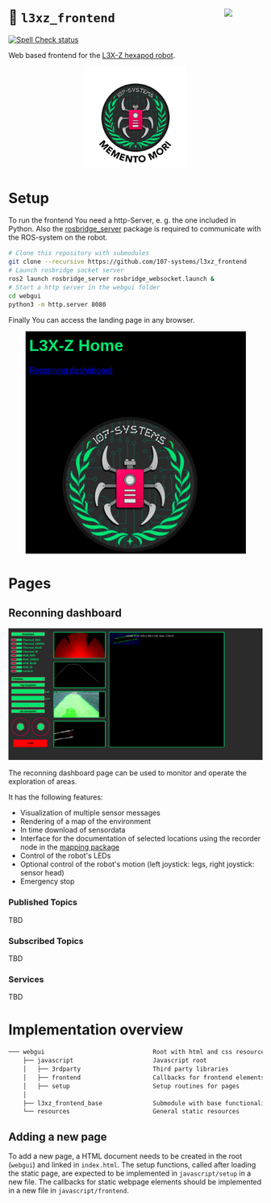 <a href="https://107-systems.org/"><img align="right" src="https://raw.githubusercontent.com/107-systems/.github/main/logo/107-systems.png" width="15%"></a>
:floppy_disk: `l3xz_frontend`
=============================
[![Spell Check status](https://github.com/107-systems/l3xz_frontend/actions/workflows/spell-check.yml/badge.svg)](https://github.com/107-systems/l3xz_frontend/actions/workflows/spell-check.yml)

Web based frontend for the [L3X-Z hexapod robot](https://github.com/107-systems/l3xz).

<p align="center">
  <a href="https://github.com/107-systems/l3xz"><img src="https://raw.githubusercontent.com/107-systems/.github/main/logo/l3xz-logo-memento-mori-github.png" width="40%"></a>
</p>

# Setup

To run the frontend You need a http-Server, e. g. the one included in Python. Also the [rosbridge_server](http://wiki.ros.org/rosbridge_server) package is required to communicate with the ROS-system on the robot.

~~~bash
# Clone this repository with submodules 
git clone --recursive https://github.com/107-systems/l3xz_frontend
# Launch rosbridge socket server
ros2 launch rosbridge_server rosbridge_websocket.launch &
# Start a http server in the webgui folder
cd webgui
python3 -m http.server 8080
~~~

Finally You can access the landing page in any browser.
<p align="center">
    <img src="doc/indexpage.png">
</p>

# Pages
## Reconning dashboard
<p align="center">
    <img src="doc/reconningpage.png">
</p>
The reconning dashboard page can be used to monitor and operate the exploration of areas.

It has the following features:

* Visualization of multiple sensor messages
* Rendering of a map of the environment
* In time download of sensordata
* Interface for the documentation of selected locations using the recorder node in the [mapping package](https://github.com/107-systems/l3xz-mapping)
* Control of the robot's LEDs
* Optional control of the robot's motion (left joystick: legs, right joystick: sensor head)
* Emergency stop

### Published Topics

TBD

### Subscribed Topics

TBD

### Services

TBD

# Implementation overview

~~~bash
─── webgui                              Root with html and css resources
    ├── javascript                      Javascript root
    │   ├── 3rdparty                    Third party libraries
    │   ├── frontend                    Callbacks for frontend elements
    │   ├── setup                       Setup routines for pages
    │
    ├── l3xz_frontend_base              Submodule with base functionality
    └── resources                       General static resources
~~~

## Adding a new page

To add a new page, a HTML document needs to be created in the root (```webgui```) and linked in ```index.html```. The setup functions, called after loading the static page, are expected to be implemented in ```javascript/setup``` in a new file. The callbacks for static webpage elements should be implemented in a new file in ```javascript/frontend```.

